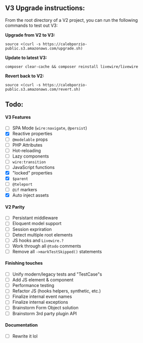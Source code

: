 
## V3 Upgrade instructions:
From the root directory of a V2 project, you can run the following commands to test out V3:

**Upgrade from V2 to V3:**
```
source <(curl -s https://calebporzio-public.s3.amazonaws.com/upgrade.sh)
```

**Update to latest V3:**
```
composer clear-cache && composer reinstall livewire/livewire
```

**Revert back to V2:**
```
source <(curl -s https://calebporzio-public.s3.amazonaws.com/revert.sh)
```

## Todo:

#### V3 Features
- [ ] SPA Mode (`wire:navigate`, `@persist`)
- [x] Reactive properties
- [ ] `@modelable` props
- [ ] PHP Attributes
- [ ] Hot-reloading
- [ ] Lazy components
- [ ] `wire:transition`
- [ ] JavaScript functions
- [x] "locked" properties
- [x] `$parent`
- [ ] `@teleport`
- [ ] `@if` markers
- [x] Auto inject assets

#### V2 Parity
- [ ] Persistant middleware
- [ ] Eloquent model support
- [ ] Session expriration
- [ ] Detect multiple root elements
- [ ] JS hooks and `Livewire.?`
- [ ] Work through all `@todo` comments
- [ ] Remove all `->markTestSkipped()` statements

#### Finishing touches
- [ ] Unify modern/legacy tests and "TestCase"s
- [ ] Add JS element & component
- [ ] Performance testing
- [ ] Refactor JS (hooks helpers, synthetic, etc.)
- [ ] Finalize internal event names
- [ ] Finalize internal exceptions
- [ ] Brainstorm Form Object solution
- [ ] Brainstorm 3rd party plugin API

#### Documentation
- [ ] Rewrite it lol
